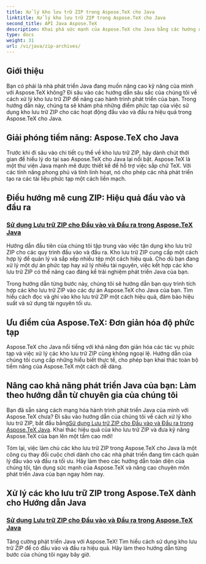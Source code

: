 ```yaml
---
title: Xử lý kho lưu trữ ZIP trong Aspose.TeX cho Java
linktitle: Xử lý kho lưu trữ ZIP trong Aspose.TeX cho Java
second_title: API Java Aspose.TeX
description: Khai phá sức mạnh của Aspose.TeX cho Java bằng các hướng dẫn toàn diện của chúng tôi về cách xử lý các kho lưu trữ ZIP. Tối ưu hóa quy trình đầu vào và đầu ra một cách liền mạch với hướng dẫn.
type: docs
weight: 31
url: /vi/java/zip-archives/
---
```

## Giới thiệu

Bạn có phải là nhà phát triển Java đang muốn nâng cao kỹ năng của mình với Aspose.TeX không? Đi sâu vào các hướng dẫn sâu sắc của chúng tôi về cách xử lý kho lưu trữ ZIP để nâng cao hành trình phát triển của bạn. Trong hướng dẫn này, chúng ta sẽ khám phá những điểm phức tạp của việc sử dụng kho lưu trữ ZIP cho các hoạt động đầu vào và đầu ra hiệu quả trong Aspose.TeX cho Java.

## Giải phóng tiềm năng: Aspose.TeX cho Java

Trước khi đi sâu vào chi tiết cụ thể về kho lưu trữ ZIP, hãy dành chút thời gian để hiểu lý do tại sao Aspose.TeX cho Java lại nổi bật. Aspose.TeX là một thư viện Java mạnh mẽ được thiết kế để hỗ trợ việc sắp chữ TeX. Với các tính năng phong phú và tính linh hoạt, nó cho phép các nhà phát triển tạo ra các tài liệu phức tạp một cách liền mạch.

## Điều hướng mê cung ZIP: Hiệu quả đầu vào và đầu ra

### [Sử dụng Lưu trữ ZIP cho Đầu vào và Đầu ra trong Aspose.TeX Java](./zip-archives-input-output/)

Hướng dẫn đầu tiên của chúng tôi tập trung vào việc tận dụng kho lưu trữ ZIP cho các quy trình đầu vào và đầu ra. Kho lưu trữ ZIP cung cấp một cách hợp lý để quản lý và sắp xếp nhiều tệp một cách hiệu quả. Cho dù bạn đang xử lý một dự án phức tạp hay xử lý nhiều tài nguyên, việc kết hợp các kho lưu trữ ZIP có thể nâng cao đáng kể trải nghiệm phát triển Java của bạn.

Trong hướng dẫn từng bước này, chúng tôi sẽ hướng dẫn bạn quy trình tích hợp các kho lưu trữ ZIP vào các dự án Aspose.TeX cho Java của bạn. Tìm hiểu cách đọc và ghi vào kho lưu trữ ZIP một cách hiệu quả, đảm bảo hiệu suất và sử dụng tài nguyên tối ưu.

## Ưu điểm của Aspose.TeX: Đơn giản hóa độ phức tạp

Aspose.TeX cho Java nổi tiếng với khả năng đơn giản hóa các tác vụ phức tạp và việc xử lý các kho lưu trữ ZIP cũng không ngoại lệ. Hướng dẫn của chúng tôi cung cấp những hiểu biết thực tế, cho phép bạn khai thác toàn bộ tiềm năng của Aspose.TeX một cách dễ dàng.

## Nâng cao khả năng phát triển Java của bạn: Làm theo hướng dẫn từ chuyên gia của chúng tôi

Bạn đã sẵn sàng cách mạng hóa hành trình phát triển Java của mình với Aspose.TeX chưa? Đi sâu vào hướng dẫn của chúng tôi về cách xử lý kho lưu trữ ZIP, bắt đầu bằng[Sử dụng Lưu trữ ZIP cho Đầu vào và Đầu ra trong Aspose.TeX Java](./zip-archives-input-output/). Khai thác hiệu quả của kho lưu trữ ZIP và đưa kỹ năng Aspose.TeX của bạn lên một tầm cao mới!

Tóm lại, việc làm chủ các kho lưu trữ ZIP trong Aspose.TeX cho Java là một công cụ thay đổi cuộc chơi dành cho các nhà phát triển đang tìm cách quản lý đầu vào và đầu ra tối ưu. Hãy làm theo các hướng dẫn toàn diện của chúng tôi, tận dụng sức mạnh của Aspose.TeX và nâng cao chuyên môn phát triển Java của bạn ngay hôm nay.
## Xử lý các kho lưu trữ ZIP trong Aspose.TeX dành cho Hướng dẫn Java
### [Sử dụng Lưu trữ ZIP cho Đầu vào và Đầu ra trong Aspose.TeX Java](./zip-archives-input-output/)
Tăng cường phát triển Java với Aspose.TeX! Tìm hiểu cách sử dụng kho lưu trữ ZIP để có đầu vào và đầu ra hiệu quả. Hãy làm theo hướng dẫn từng bước của chúng tôi ngay bây giờ.
